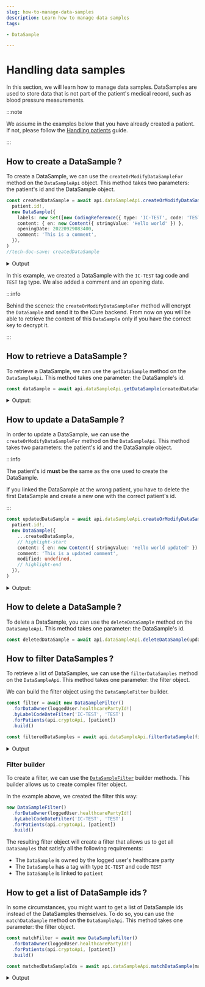 ```yaml
---
slug: how-to-manage-data-samples
description: Learn how to manage data samples
tags:

- DataSample

---
```


# Handling data samples

In this section, we will learn how to manage data samples. DataSamples are used to store data that is not part of the
patient's medical record, such as blood pressure measurements.

:::note

We assume in the examples below that you have already created a patient. If not, please follow
the [Handling patients](/sdks/how-to/how-to-manage-patients) guide.

:::

## How to create a DataSample&#8239;?

To create a DataSample, we can use the `createOrModifyDataSampleFor` method on the `DataSampleApi` object. This method
takes two parameters: the patient's id and the DataSample object.

<!-- file://code-samples/how-to/datasamples/index.mts snippet:create a dataSample-->
```typescript
const createdDataSample = await api.dataSampleApi.createOrModifyDataSampleFor(
  patient.id!,
  new DataSample({
    labels: new Set([new CodingReference({ type: 'IC-TEST', code: 'TEST' })]),
    content: { en: new Content({ stringValue: 'Hello world' }) },
    openingDate: 20220929083400,
    comment: 'This is a comment',
  }),
)
//tech-doc-save: createdDataSample
```

<details>
    <summary>Output</summary>

```json
{
  "id": "1a9b7f64-2dc1-4436-af21-087167f700e3",
  "identifier": [],
  "content": {
    "en": {
      "stringValue": "Hello world"
    }
  },
  "qualifiedLinks": {},
  "codes": {},
  "labels": {},
  "batchId": "3d1fa254-eaf6-4515-a719-7c5c0a63efae",
  "healthcareElementIds": {},
  "canvasesIds": {},
  "index": 0,
  "valueDate": 20220929115108,
  "openingDate": 20220929083400,
  "created": 1664452268208,
  "modified": 1664452268208,
  "author": "b36fa6cb-d7a8-40f0-bcf6-af6ce0decb78",
  "responsible": "ab623d88-baed-40b9-91b7-ab26e9a08db5",
  "comment": "This is a comment",
  "systemMetaData": {
    "secretForeignKeys": [],
    "cryptedForeignKeys": {},
    "delegations": {},
    "encryptionKeys": {}
  }
}
```

</details>

In this example, we created a DataSample with the `IC-TEST` tag code and `TEST` tag type. We also added a comment and an
opening date.

:::info

Behind the scenes: the `createOrModifyDataSampleFor` method will encrypt the `DataSample` and send it to the iCure backend. From now on you will be able to retrieve the content of this `DataSample` only if you have the correct key to decrypt it.

:::

## How to retrieve a DataSample&#8239;?

To retrieve a DataSample, we can use the `getDataSample` method on the `DataSampleApi`. This method takes one
parameter: the DataSample's id.

<!-- file://code-samples/how-to/datasamples/index.mts snippet:get a dataSample-->
```typescript
const dataSample = await api.dataSampleApi.getDataSample(createdDataSample.id!)
```

<details>
	<summary>Output:</summary>

```json
{
  "id": "1a9b7f64-2dc1-4436-af21-087167f700e3",
  "identifier": [],
  "content": {
    "en": {
      "stringValue": "Hello world"
    }
  },
  "qualifiedLinks": {},
  "codes": {},
  "labels": {},
  "batchId": "3d1fa254-eaf6-4515-a719-7c5c0a63efae",
  "healthcareElementIds": {},
  "canvasesIds": {},
  "index": 0,
  "valueDate": 20220929115108,
  "openingDate": 20220929083400,
  "created": 1664452268208,
  "modified": 1664452268208,
  "author": "b36fa6cb-d7a8-40f0-bcf6-af6ce0decb78",
  "responsible": "ab623d88-baed-40b9-91b7-ab26e9a08db5",
  "comment": "This is a comment",
  "systemMetaData": {
    "secretForeignKeys": [
      "694592d4-7af1-4295-bf52-de8d5c8d5a73"
    ],
    "cryptedForeignKeys": {
      "ab623d88-baed-40b9-91b7-ab26e9a08db5": {}
    },
    "delegations": {
      "ab623d88-baed-40b9-91b7-ab26e9a08db5": {}
    },
    "encryptionKeys": {
      "ab623d88-baed-40b9-91b7-ab26e9a08db5": {}
    }
  }
}
```

</details>

## How to update a DataSample&#8239;?

In order to update a DataSample, we can use the `createOrModifyDataSampleFor` method on the `DataSampleApi`. This method takes two parameters: the patient's id and the DataSample object. 

:::info

The patient's id **must** be the same as the one used to create the DataSample.

If you linked the DataSample at the wrong patient, you have to delete the first DataSample and create a new one with the correct patient's id.

:::

<!-- file://code-samples/how-to/datasamples/index.mts snippet:update a dataSample-->
```typescript
const updatedDataSample = await api.dataSampleApi.createOrModifyDataSampleFor(
  patient.id!,
  new DataSample({
    ...createdDataSample,
    // highlight-start
    content: { en: new Content({ stringValue: 'Hello world updated' }) },
    comment: 'This is a updated comment',
    modified: undefined,
    // highlight-end
  }),
)
```

<details>
    <summary>Output:</summary>

```json
{
  "id": "1a9b7f64-2dc1-4436-af21-087167f700e3",
  "identifier": [],
  "content": {
    "en": {
      "stringValue": "Hello world updated"
    }
  },
  "qualifiedLinks": {},
  "codes": {},
  "labels": {},
  "batchId": "3d1fa254-eaf6-4515-a719-7c5c0a63efae",
  "healthcareElementIds": {},
  "canvasesIds": {},
  "index": 0,
  "valueDate": 20220929115108,
  "openingDate": 20220929083400,
  "created": 1664452268208,
  "modified": 1664452269234,
  "author": "b36fa6cb-d7a8-40f0-bcf6-af6ce0decb78",
  "responsible": "ab623d88-baed-40b9-91b7-ab26e9a08db5",
  "comment": "This is a updated comment",
  "systemMetaData": {
    "secretForeignKeys": [],
    "cryptedForeignKeys": {},
    "delegations": {},
    "encryptionKeys": {}
  }
}
```

</details>

## How to delete a DataSample&#8239;?

To delete a DataSample, you can use the `deleteDataSample` method on the `DataSampleApi`. This method takes one parameter: the DataSample's id.

<!-- file://code-samples/how-to/datasamples/index.mts snippet:delete a dataSample-->
```typescript
const deletedDataSample = await api.dataSampleApi.deleteDataSample(updatedDataSample.id!)
```

## How to filter DataSamples&#8239;?

To retrieve a list of DataSamples, we can use the `filterDataSamples` method on the `DataSampleApi`. This method takes one parameter: the filter object.

We can build the filter object using the `DataSampleFilter` builder.

<!-- file://code-samples/how-to/datasamples/index.mts snippet:get a list of dataSamples-->
```typescript
const filter = await new DataSampleFilter()
  .forDataOwner(loggedUser.healthcarePartyId!)
  .byLabelCodeDateFilter('IC-TEST', 'TEST')
  .forPatients(api.cryptoApi, [patient])
  .build()

const filteredDataSamples = await api.dataSampleApi.filterDataSample(filter)
```

<details>
    <summary>Output</summary>

```json
{
  "pageSize": 1,
  "totalSize": 1,
  "rows": [
    {
      "id": "1a9b7f64-2dc1-4436-af21-087167f700e3",
      "identifier": [],
      "content": {
        "en": {
          "stringValue": "Hello world updated"
        }
      },
      "qualifiedLinks": {},
      "codes": {},
      "labels": {},
      "batchId": "3d1fa254-eaf6-4515-a719-7c5c0a63efae",
      "healthcareElementIds": {},
      "canvasesIds": {},
      "index": 0,
      "valueDate": 20220929115108,
      "openingDate": 20220929083400,
      "created": 1664452268208,
      "modified": 1664452269234,
      "author": "b36fa6cb-d7a8-40f0-bcf6-af6ce0decb78",
      "responsible": "ab623d88-baed-40b9-91b7-ab26e9a08db5",
      "comment": "This is a updated comment",
      "systemMetaData": {
        "secretForeignKeys": [
          "694592d4-7af1-4295-bf52-de8d5c8d5a73"
        ],
        "cryptedForeignKeys": {
          "ab623d88-baed-40b9-91b7-ab26e9a08db5": {}
        },
        "delegations": {
          "ab623d88-baed-40b9-91b7-ab26e9a08db5": {}
        },
        "encryptionKeys": {
          "ab623d88-baed-40b9-91b7-ab26e9a08db5": {}
        }
      }
    }
  ],
  "nextKeyPair": {}
}
```

</details>

### Filter builder

To create a filter, we can use the [`DataSampleFilter`](/sdks/references/classes/DataSampleFilter#methods-1) builder methods. This builder allows us to create complex filter object.

In the example above, we created the filter this way:

<!-- file://code-samples/how-to/datasamples/index.mts snippet:filter builder-->
```typescript
new DataSampleFilter()
  .forDataOwner(loggedUser.healthcarePartyId!)
  .byLabelCodeDateFilter('IC-TEST', 'TEST')
  .forPatients(api.cryptoApi, [patient])
  .build()
```

The resulting filter object will create a filter that allows us to get all `DataSamples` that satisfy all the following requirements:

- The `DataSample` is owned by the logged user's healthcare party
- The `DataSample` has a tag with type `IC-TEST` and code `TEST`
- The `DataSample` is linked to `patient`

## How to get a list of DataSample ids&#8239;?

In some circumstances, you might want to get a list of DataSample ids instead of the DataSamples themselves. To do so, you can use the `matchDataSample` method on the `DataSampleApi`. This method takes one parameter: the filter object.

<!-- file://code-samples/how-to/datasamples/index.mts snippet:get a list of dataSamples ids-->
```typescript
const matchFilter = await new DataSampleFilter()
  .forDataOwner(loggedUser.healthcarePartyId!)
  .forPatients(api.cryptoApi, [patient])
  .build()

const matchedDataSampleIds = await api.dataSampleApi.matchDataSample(matchFilter)
```

<details>
    <summary>Output</summary>

```json
[
  "1a9b7f64-2dc1-4436-af21-087167f700e3"
]
```

</details>
